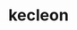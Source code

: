 ---
id: 352
title: kecleon
types: [normal]
image: https://raw.githubusercontent.com/PokeAPI/sprites/master/sprites/pokemon/352.png
---